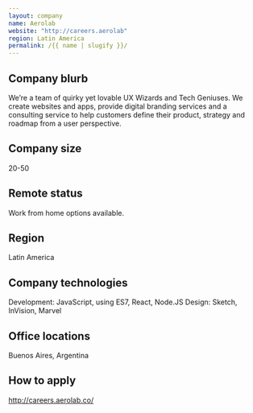 ```yaml
---
layout: company
name: Aerolab
website: "http://careers.aerolab"
region: Latin America
permalink: /{{ name | slugify }}/
---
```


## Company blurb

We’re a team of quirky yet lovable UX Wizards and Tech Geniuses. We create websites and apps, provide digital branding services and a consulting service to help customers define their product, strategy and roadmap from a user perspective.

## Company size

20-50

## Remote status

Work from home options available.

## Region

Latin America

## Company technologies

Development: JavaScript, using ES7, React, Node.JS
Design: Sketch, InVision, Marvel

## Office locations

Buenos Aires, Argentina

## How to apply

http://careers.aerolab.co/